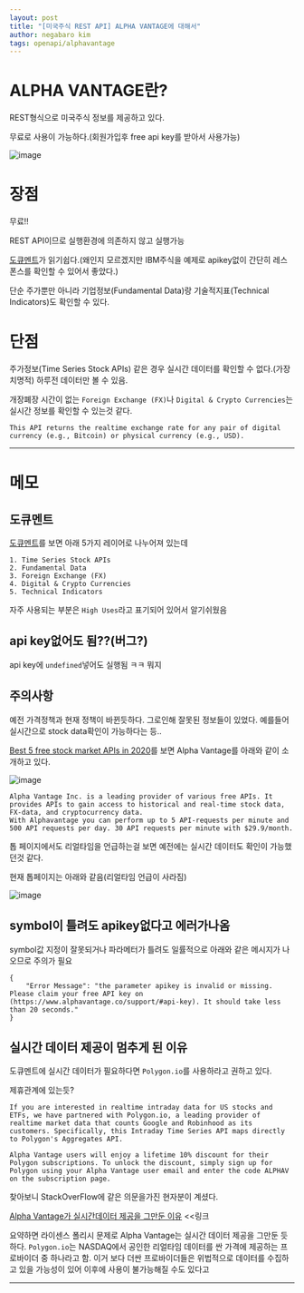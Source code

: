 ```yaml
---
layout: post
title: "[미국주식 REST API] ALPHA VANTAGE에 대해서"
author: negabaro kim
tags: openapi/alphavantage
---
```


# ALPHA VANTAGE란?

REST형식으로 미국주식 정보를 제공하고 있다.

무료로 사용이 가능하다.(회원가입후 free api key를 받아서 사용가능)

![image](https://user-images.githubusercontent.com/4640346/101610638-de367080-3a4b-11eb-8936-cd87b5d55119.png)


# 장점

무료!!

REST API이므로 실행환경에 의존하지 않고 실행가능

[도큐멘트]가 읽기쉽다.(왜인지 모르겠지만 IBM주식을 예제로 apikey없이 간단히 레스폰스를 확인할 수 있어서 좋았다.)

단순 주가뿐만 아니라 기업정보(Fundamental Data)랑 기술적지표(Technical Indicators)도 확인할 수 있다.

# 단점

주가정보(Time Series Stock APIs) 같은 경우 실시간 데이터를 확인할 수 없다.(가장 치명적)
하루전 데이터만 볼 수 있음.

개장폐장 시간이 없는 `Foreign Exchange (FX)`나 `Digital & Crypto Currencies`는 실시간 정보를 확인할 수 있는것 같다.

```
This API returns the realtime exchange rate for any pair of digital currency (e.g., Bitcoin) or physical currency (e.g., USD).
```


---

# 메모

## 도큐멘트

[도큐멘트]를 보면 아래 5가지 레이어로 나누어져 있는데

```
1. Time Series Stock APIs
2. Fundamental Data
3. Foreign Exchange (FX)
4. Digital & Crypto Currencies
5. Technical Indicators
```

자주 사용되는 부분은 `High Uses`라고 표기되어 있어서 알기쉬웠음


## api key없어도 됨??(버그?)

api key에 `undefined`넣어도 실행됨 ㅋㅋ 뭐지


## 주의사항

예전 가격정책과 현재 정책이 바뀐듯하다.
그로인해 잘못된 정보들이 있었다. 예를들어 실시간으로 stock data확인이 가능하다는 등..

[Best 5 free stock market APIs in 2020]를 보면 Alpha Vantage를 아래와 같이 소개하고 있다.

![image](https://user-images.githubusercontent.com/4640346/101610038-0bceea00-3a4b-11eb-8c67-40e739c6cedd.png)

```
Alpha Vantage Inc. is a leading provider of various free APIs. It provides APIs to gain access to historical and real-time stock data, FX-data, and cryptocurrency data.
With Alphavantage you can perform up to 5 API-requests per minute and 500 API requests per day. 30 API requests per minute with $29.9/month.
```

톱 페이지에서도 리얼타임을 언급하는걸 보면 예전에는 실시간 데이터도 확인이 가능했던것 같다.

현재 톱페이지는 아래와 같음(리얼타임 언급이 사라짐)

![image](https://user-images.githubusercontent.com/4640346/101610638-de367080-3a4b-11eb-8936-cd87b5d55119.png)

## symbol이 틀려도 apikey없다고 에러가나옴

symbol값 지정이 잘못되거나 파라메터가 틀려도 일률적으로 아래와 같은 메시지가 나오므로 주의가 필요

```
{
    "Error Message": "the parameter apikey is invalid or missing. Please claim your free API key on (https://www.alphavantage.co/support/#api-key). It should take less than 20 seconds."
}
```

## 실시간 데이터 제공이 멈추게 된 이유

도큐멘트에 실시간 데이터가 필요하다면 `Polygon.io`를 사용하라고 권하고 있다.

제휴관계에 있는듯?

```
If you are interested in realtime intraday data for US stocks and ETFs, we have partnered with Polygon.io, a leading provider of realtime market data that counts Google and Robinhood as its customers. Specifically, this Intraday Time Series API maps directly to Polygon's Aggregates API.

Alpha Vantage users will enjoy a lifetime 10% discount for their Polygon subscriptions. To unlock the discount, simply sign up for Polygon using your Alpha Vantage user email and enter the code ALPHAV on the subscription page.
```

찾아보니 StackOverFlow에 같은 의문을가진 현자분이 계셨다.

[Alpha Vantage가 실시간데이터 제공을 그만둔 이유] <<링크 

요약하면 라이센스 폴리시 문제로 Alpha Vantage는 실시간 데이터 제공을 그만둔 듯하다.
`Polygon.io`는 NASDAQ에서 공인한 리얼타임 데이터를 싼 가격에 제공하는 프로바이더 중 하나라고 함.
이거 보다 더싼 프로바이더들은 위법적으로 데이터를 수집하고 있을 가능성이 있어 이후에 사용이 불가능해질 수도 있다고




---

[Alpha Vantage가 실시간데이터 제공을 그만둔 이유]: https://stackoverflow.com/a/62800260/8229332

[도큐멘트]: https://www.alphavantage.co/documentation/

[Best 5 free stock market APIs in 2020]: https://towardsdatascience.com/best-5-free-stock-market-apis-in-2019-ad91dddec984
